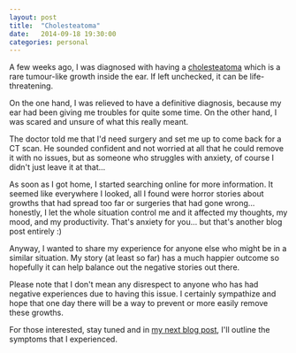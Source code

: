 ```yaml
---
layout: post
title:  "Cholesteatoma"
date:   2014-09-18 19:30:00
categories: personal
---
```


A few weeks ago, I was diagnosed with having a [cholesteatoma](http://en.wikipedia.org/wiki/Cholesteatoma) which is a
rare tumour-like growth inside the ear. If left unchecked, it can be life-threatening.

On the one hand, I was relieved to have a definitive diagnosis, because my ear had been giving me troubles for quite
some time. On the other hand, I was scared and unsure of what this really meant.

The doctor told me that I'd need surgery and set me up to come back for a CT scan. He sounded confident and not worried
at all that he could remove it with no issues, but as someone who struggles with anxiety, of course I didn't just leave
it at that...

As soon as I got home, I started searching online for more information. It seemed like everywhere I looked, all I found
were horror stories about growths that had spread too far or surgeries that had gone wrong... honestly, I let the whole
situation control me and it affected my thoughts, my mood, and my productivity. That's anxiety for you... but that's
another blog post entirely :)

Anyway, I wanted to share my experience for anyone else who might be in a similar situation. My story (at least so far)
has a much happier outcome so hopefully it can help balance out the negative stories out there.

Please note that I don't mean any disrespect to anyone who has had negative experiences due to having this issue. I
certainly sympathize and hope that one day there will be a way to prevent or more easily remove these growths.

For those interested, stay tuned and in [my next blog post](/cholesteatoma-symptoms), I'll outline the symptoms that I
experienced.
